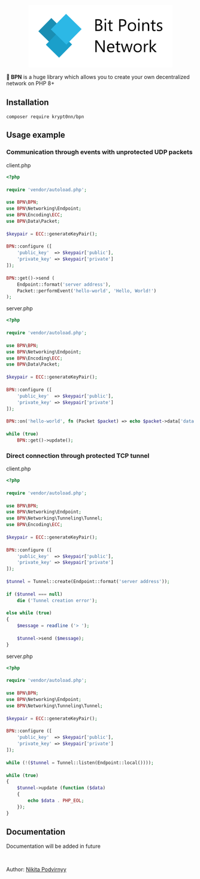 <p align="center"><img src="bpn.png" width="384px"></p>

**🚀 BPN** is a huge library which allows you to create your own decentralized network on PHP 8+

## Installation

```
composer require krypt0nn/bpn
```

## Usage example

### Communication through events with unprotected UDP packets

client.php

```php
<?php

require 'vendor/autoload.php';

use BPN\BPN;
use BPN\Networking\Endpoint;
use BPN\Encoding\ECC;
use BPN\Data\Packet;

$keypair = ECC::generateKeyPair();

BPN::configure ([
    'public_key'  => $keypair['public'],
    'private_key' => $keypair['private']
]);

BPN::get()->send (
    Endpoint::format('server address'),
    Packet::performEvent('hello-world', 'Hello, World!')
);
```

server.php

```php
<?php

require 'vendor/autoload.php';

use BPN\BPN;
use BPN\Networking\Endpoint;
use BPN\Encoding\ECC;
use BPN\Data\Packet;

$keypair = ECC::generateKeyPair();

BPN::configure ([
    'public_key'  => $keypair['public'],
    'private_key' => $keypair['private']
]);

BPN::on('hello-world', fn (Packet $packet) => echo $packet->data['data'] . PHP_EOL);

while (true)
    BPN::get()->update();
```

### Direct connection through protected TCP tunnel

client.php

```php
<?php

require 'vendor/autoload.php';

use BPN\BPN;
use BPN\Networking\Endpoint;
use BPN\Networking\Tunneling\Tunnel;
use BPN\Encoding\ECC;

$keypair = ECC::generateKeyPair();

BPN::configure ([
    'public_key'  => $keypair['public'],
    'private_key' => $keypair['private']
]);

$tunnel = Tunnel::create(Endpoint::format('server address'));

if ($tunnel === null)
    die ('Tunnel creation error');

else while (true)
{
    $message = readline ('> ');

    $tunnel->send ($message);
}
```

server.php

```php
<?php

require 'vendor/autoload.php';

use BPN\BPN;
use BPN\Networking\Endpoint;
use BPN\Networking\Tunneling\Tunnel;

$keypair = ECC::generateKeyPair();

BPN::configure ([
    'public_key'  => $keypair['public'],
    'private_key' => $keypair['private']
]);

while (!($tunnel = Tunnel::listen(Endpoint::local())));

while (true)
{
    $tunnel->update (function ($data)
    {
        echo $data . PHP_EOL;
    });
}

```

## Documentation

Documentation will be added in future

<br>

Author: [Nikita Podvirnyy](https://vk.com/technomindlp)